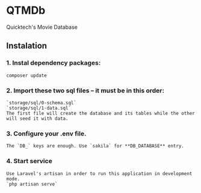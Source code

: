 # QTMDb
Quicktech's Movie Database

## Instalation

### 1. Instal dependency packages:
`composer update`

### 2. Import these two sql files – it **must** be in this order:
	`storage/sql/0-schema.sql`
	`storage/sql/1-data.sql`
	The first file will create the database and its tables while the other will seed it with data.

### 3. Configure your .env file.
	The `DB_` keys are enough. Use `sakila` for **DB_DATABASE** entry.

### 4. Start service
	Use Laravel's artisan in order to run this application in development mode.
	`php artisan serve`
